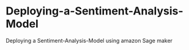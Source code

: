# Deploying-a-Sentiment-Analysis-Model
Deploying a Sentiment-Analysis-Model using amazon Sage maker
